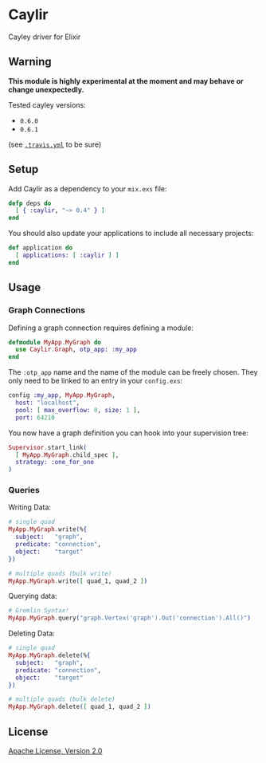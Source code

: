 # Caylir

Cayley driver for Elixir


## Warning

__This module is highly experimental at the moment and may behave or change unexpectedly.__

Tested cayley versions:

- `0.6.0`
- `0.6.1`

(see
[`.travis.yml`](https://github.com/mneudert/caylir/blob/v0.4.0/.travis.yml)
to be sure)


## Setup

Add Caylir as a dependency to your `mix.exs` file:

```elixir
defp deps do
  [ { :caylir, "~> 0.4" } ]
end
```

You should also update your applications to include all necessary projects:

```elixir
def application do
  [ applications: [ :caylir ] ]
end
```


## Usage

### Graph Connections

Defining a graph connection requires defining a module:

```elixir
defmodule MyApp.MyGraph do
  use Caylir.Graph, otp_app: :my_app
end
```

The `:otp_app` name and the name of the module can be freely chosen.
They only need to be linked to an entry in your `config.exs`:

```elixir
config :my_app, MyApp.MyGraph,
  host: "localhost",
  pool: [ max_overflow: 0, size: 1 ],
  port: 64210
```

You now have a graph definition you can hook into your supervision tree:

```elixir
Supervisor.start_link(
  [ MyApp.MyGraph.child_spec ],
  strategy: :one_for_one
)
```

### Queries

Writing Data:

```elixir
# single quad
MyApp.MyGraph.write(%{
  subject:   "graph",
  predicate: "connection",
  object:    "target"
})

# multiple quads (bulk write)
MyApp.MyGraph.write([ quad_1, quad_2 ])
```

Querying data:

```elixir
# Gremlin Syntax!
MyApp.MyGraph.query("graph.Vertex('graph').Out('connection').All()")
```

Deleting Data:

```elixir
# single quad
MyApp.MyGraph.delete(%{
  subject:   "graph",
  predicate: "connection",
  object:    "target"
})

# multiple quads (bulk delete)
MyApp.MyGraph.delete([ quad_1, quad_2 ])
```


## License

[Apache License, Version 2.0](http://www.apache.org/licenses/LICENSE-2.0)
